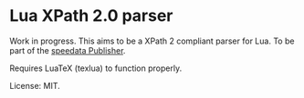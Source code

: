 # Lua XPath 2.0 parser

Work in progress. This aims to be a XPath 2 compliant parser for Lua. To be part of the [speedata Publisher](https://www.speedata.de/de/index.html).

Requires LuaTeX (texlua) to function properly.

License: MIT.
